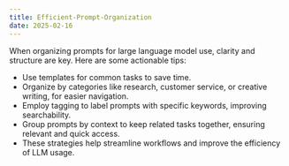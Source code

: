 ```yaml
---
title: Efficient-Prompt-Organization
date: 2025-02-16
---
```

When organizing prompts for large language model use, clarity and structure are key. Here are some actionable tips:

* Use templates for common tasks to save time.
* Organize by categories like research, customer service, or creative writing, for easier navigation.
* Employ tagging to label prompts with specific keywords, improving searchability.
* Group prompts by context to keep related tasks together, ensuring relevant and quick access.
* These strategies help streamline workflows and improve the efficiency of LLM usage.

